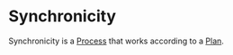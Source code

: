 # Synchronicity

Synchronicity is a [Process](60062.md) that works according to a [Plan](600045.md).

